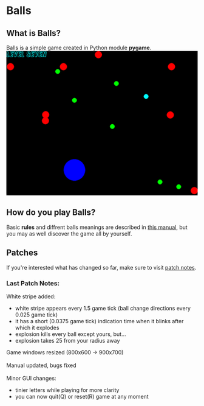 # Balls
## What is Balls?
Balls is a simple game created in Python module **pygame**. </br>
![In-game screen](https://github.com/SuperrMurlocc/Balls/blob/master/read/screen.png)
## How do you play Balls?
Basic **rules** and diffrent balls meanings are described in [this manual](https://github.com/SuperrMurlocc/Balls/blob/master/read/BallsManual.pdf), 
but you may as well discover the game all by yourself.
## Patches
If you're interested what has changed so far, make sure to visit [patch notes](https://github.com/SuperrMurlocc/Balls/blob/master/read/patch_notes.txt).
### Last Patch Notes:
White stripe added:
   - white stripe appears every 1.5 game tick (ball change directions every 0.025 game tick)
   - it has a short (0.0375 game tick) indication time when it blinks after which it explodes
   - explosion kills every ball except yours, but...
   - explosion takes 25 from your radius away

Game windows resized (800x600 -> 900x700)</br></br>
Manual updated, bugs fixed </br></br>
Minor GUI changes:
   - tinier letters while playing for more clarity
   - you can now quit(Q) or reset(R) game at any moment